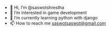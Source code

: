 - 👋 Hi, I’m @saswotshrestha
- 👀 I’m interested in game development
- 🌱 I’m currently learning python with django
- 📫 How to reach me saswotsaswot@gmail.com
